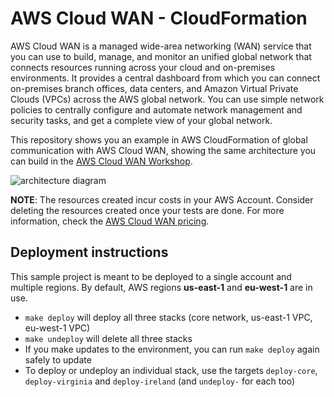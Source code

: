 # AWS Cloud WAN - CloudFormation

AWS Cloud WAN is a managed wide-area networking (WAN) service that you can use to build, manage, and monitor an unified global network that connects resources running across your cloud and on-premises environments. It provides a central dashboard from which you can connect on-premises branch offices, data centers, and Amazon Virtual Private Clouds (VPCs) across the AWS global network. You can use simple network policies to centrally configure and automate network management and security tasks, and get a complete view of your global network.

This repository shows you an example in AWS CloudFormation of global communication with AWS Cloud WAN, showing the same architecture you can build in the [AWS Cloud WAN Workshop](https://catalog.workshops.aws/cloudwan/en-US).

![architecture diagram](../images/cloud\_wan\_architecture.png "AWS Cloud WAN diagram")

**NOTE**: The resources created incur costs in your AWS Account. Consider deleting the resources created once your tests are done. For more information, check the [AWS Cloud WAN pricing](https://aws.amazon.com/cloud-wan/pricing/).

## Deployment instructions

This sample project is meant to be deployed to a single account and multiple regions. By default, AWS regions **us-east-1** and **eu-west-1** are in use.

* `make deploy` will deploy all three stacks (core network, us-east-1 VPC, eu-west-1 VPC)
* `make undeploy` will delete all three stacks
* If you make updates to the environment, you can run `make deploy` again safely to update
* To deploy or undeploy an individual stack, use the targets `deploy-core`, `deploy-virginia` and `deploy-ireland` (and `undeploy-` for each too)
